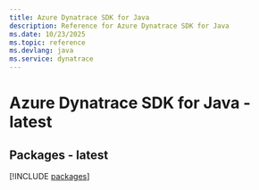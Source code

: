 ```yaml
---
title: Azure Dynatrace SDK for Java
description: Reference for Azure Dynatrace SDK for Java
ms.date: 10/23/2025
ms.topic: reference
ms.devlang: java
ms.service: dynatrace
---
```

# Azure Dynatrace SDK for Java - latest
## Packages - latest
[!INCLUDE [packages](dynatrace-index.md)]